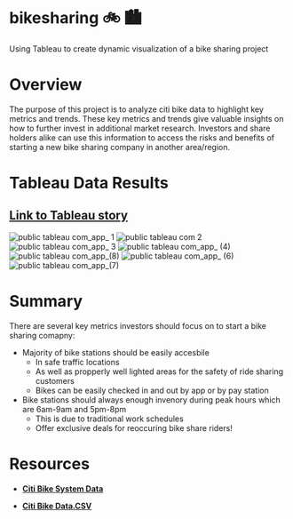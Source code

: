 # **bikesharing 	:bike: :cityscape:**
Using Tableau to create dynamic visualization of a bike sharing project 

# **Overview**
The purpose of this project is to analyze citi bike data to highlight key metrics and trends. These key metrics and trends give valuable insights on how to further invest in additional market research. Investors and share holders alike can use this information to access the risks and benefits of starting a new bike sharing company in another area/region. 

# **Tableau Data Results**
## **[Link to Tableau story](https://public.tableau.com/app/profile/mohamed.ahmed1592/viz/NYCCitibiketripdataVisualization/NYCCitibikedataVisualization?publish=yes)**
![public tableau com_app_ 1 ](https://user-images.githubusercontent.com/91576834/151724559-6bcf2de2-b783-479d-92e9-26eac9c54140.png)
![public tableau com 2 ](https://user-images.githubusercontent.com/91576834/151724572-b8fabb5c-4f23-45b0-8d46-d77bd748ab70.png)
![public tableau com_app_ 3 ](https://user-images.githubusercontent.com/91576834/151724581-bb1e71df-31a6-446a-8fc2-654bd3622089.png)
![public tableau com_app_ (4)](https://user-images.githubusercontent.com/91576834/151724593-c1496b35-0147-414a-af6c-cd558e7f6dcc.png)
![public tableau com_app_(8) ](https://user-images.githubusercontent.com/91576834/151724640-1ff65e6a-3bd6-4610-b610-1b5894444cad.png)
![public tableau com_app_ (6)](https://user-images.githubusercontent.com/91576834/151724647-92747cbb-05e7-42aa-a9bc-ca791676b606.png)
![public tableau com_app_(7)](https://user-images.githubusercontent.com/91576834/151724763-b830af90-34b3-4f68-b130-f9da837e045c.png)

# **Summary**

There are several key metrics investors should focus on to start a bike sharing comapny:
* Majority of bike stations should be easily accesbile 
  * In safe traffic locations
  * As well as propperly well lighted areas for the safety of ride sharing customers
  * Bikes can be easily checked in and out by app or by pay station
* Bike stations should always enough invenory during peak hours which are 6am-9am and 5pm-8pm
  * This is due to traditional work schedules
  * Offer exclusive deals for reoccuring bike share riders!


# Resources

- **[Citi Bike System Data](https://www.citibikenyc.com/system-data)** 

- **[Citi Bike Data.CSV](https://s3.amazonaws.com/tripdata/201908-citibike-tripdata.csv.zip)**
